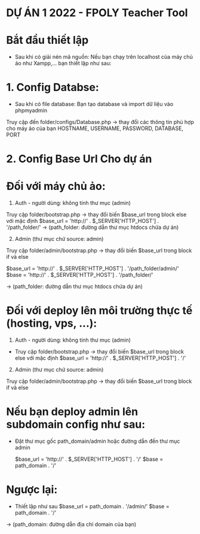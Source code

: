# DỰ ÁN 1 2022 - FPOLY Teacher Tool

# Bắt đầu thiết lập

- Sau khi có giải nén mã nguồn:
  Nếu bạn chạy trên localhost của máy chủ ảo như Xampp,... bạn thiết lập như sau:

# 1. Config Databse:

- Sau khi có file database: Bạn tạo database và import dữ liệu vào phpmyadmin

Truy cập đến folder/configs/Database.php -> thay đổi các thông tin phù hợp cho máy ảo của bạn
HOSTNAME, USERNAME, PASSWORD, DATABASE, PORT

# 2. Config Base Url Cho dự án

# Đối với máy chủ ảo:

1. Auth - người dùng: không tính thư mục (admin)

Truy cập folder/bootstrap.php -> thay đổi biến $base_url trong block else với mặc định
$base_url = 'http://' . $\_SERVER['HTTP_HOST'] . '/path_folder/' -> (path_folder: đường dẫn thư mục htdocs chứa dự án)

2. Admin (thư mục chứ source: admin)

Truy cập folder/admin/bootstrap.php -> thay đổi biến $base_url trong block if và else

$base_url = 'http://' . $\_SERVER['HTTP_HOST'] . '/path_folder/admin/'
$base = 'http://' . $\_SERVER['HTTP_HOST'] . '/path_folder/'

-> (path_folder: đường dẫn thư mục htdocs chứa dự án)

# Đối với deploy lên môi trường thực tế (hosting, vps, ...):

1. Auth - người dùng: không tính thư mục (admin)

- Truy cập folder/bootstrap.php -> thay đổi biến $base_url trong block else với mặc định
  $base_url = 'http://' . $\_SERVER['HTTP_HOST'] . '/'

2. Admin (thư mục chứ source: admin)

Truy cập folder/admin/bootstrap.php -> thay đổi biến $base_url trong block if và else

# Nếu bạn deploy admin lên subdomain config như sau:

- Đặt thư mục gốc path_domain/admin hoặc đường dẫn đến thư mục admin

  $base_url = 'http://' . $\_SERVER['HTTP_HOST'] . '/'
  $base = path_domain . '/'

# Ngược lại:

- Thiết lập như sau
  $base_url = path_domain . '/admin/'
  $base = path_domain . '/'

-> (path_domain: đường dẫn địa chỉ domain của bạn)
